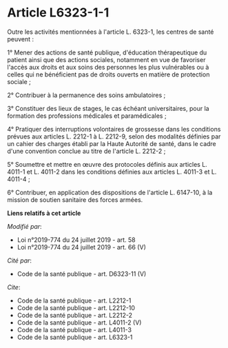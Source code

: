 # Article L6323-1-1

Outre les activités mentionnées à l'article L. 6323-1, les centres de santé peuvent :

1° Mener des actions de santé publique, d'éducation thérapeutique du patient ainsi que des actions sociales, notamment en vue
de favoriser l'accès aux droits et aux soins des personnes les plus vulnérables ou à celles qui ne bénéficient pas de droits
ouverts en matière de protection sociale ;

2° Contribuer à la permanence des soins ambulatoires ;

3° Constituer des lieux de stages, le cas échéant universitaires, pour la formation des professions médicales et
paramédicales ;

4° Pratiquer des interruptions volontaires de grossesse dans les conditions prévues aux articles L. 2212-1 à L. 2212-9, selon
des modalités définies par un cahier des charges établi par la Haute Autorité de santé, dans le cadre d'une convention
conclue au titre de l'article L. 2212-2 ;

5° Soumettre et mettre en œuvre des protocoles définis aux articles L. 4011-1 et L. 4011-2 dans les conditions définies aux
articles L. 4011-3 et L. 4011-4 ;

6° Contribuer, en application des dispositions de l'article L. 6147-10, à la mission de soutien sanitaire des forces armées.

**Liens relatifs à cet article**

_Modifié par_:

  - Loi n°2019-774 du 24 juillet 2019 - art. 58
  - Loi n°2019-774 du 24 juillet 2019 - art. 66 (V)

_Cité par_:

  - Code de la santé publique - art. D6323-11 (V)

_Cite_:

  - Code de la santé publique - art. L2212-1
  - Code de la santé publique - art. L2212-10
  - Code de la santé publique - art. L2212-2
  - Code de la santé publique - art. L4011-2 (V)
  - Code de la santé publique - art. L4011-3
  - Code de la santé publique - art. L6323-1
